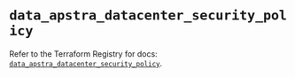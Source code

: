 # `data_apstra_datacenter_security_policy`

Refer to the Terraform Registry for docs: [`data_apstra_datacenter_security_policy`](https://registry.terraform.io/providers/juniper/apstra/0.94.0/docs/data-sources/datacenter_security_policy).
